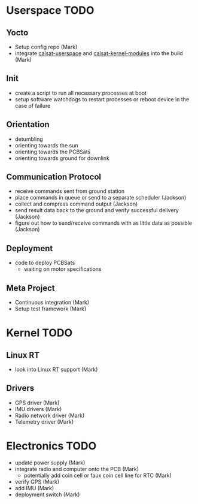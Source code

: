 # Userspace TODO

## Yocto

- Setup config repo (Mark)
- integrate
  [calsat-userspace](https://github.com/space-technologies-at-california/calsat-userspace) and
  [calsat-kernel-modules](https://github.com/space-technologies-at-california/calsat-kernel-modules)
  into the build (Mark)

## Init

- create a script to run all necessary processes at boot
- setup software watchdogs to restart processes or reboot device in the case of
  failure

## Orientation

- detumbling
- orienting towards the sun
- orienting towards the PCBSats
- orienting towards ground for downlink

## Communication Protocol

- receive commands sent from ground station
- place commands in queue or send to a separate scheduler (Jackson)
- collect and compress command output (Jackson)
- send result data back to the ground and verify successful delivery (Jackson)
- figure out how to send/receive commands with as little data as possible
  (Jackson)

## Deployment

- code to deploy PCBSats
	- waiting on motor specifications

## Meta Project

- Continuous integration (Mark)
- Setup test framework (Mark)

# Kernel TODO

## Linux RT

- look into Linux RT support (Mark)

## Drivers

- GPS driver (Mark)
- IMU drivers (Mark)
- Radio network driver (Mark)
- Telemetry driver (Mark)

# Electronics TODO

- update power supply (Mark)
- integrate radio and computer onto the PCB (Mark)
	- potentially add coin cell or faux coin cell line for RTC (Mark)
- verify GPS (Mark)
- add IMU (Mark)
- deployment switch (Mark)
